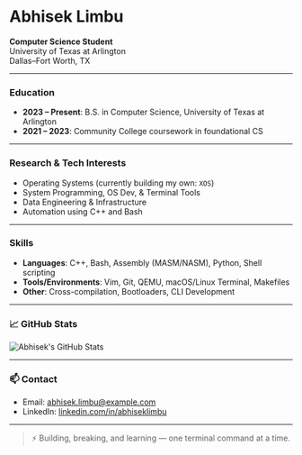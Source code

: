 # Abhisek Limbu

**Computer Science Student**  
University of Texas at Arlington  
Dallas–Fort Worth, TX

---

### Education
- **2023 – Present**: B.S. in Computer Science, University of Texas at Arlington
- **2021 – 2023**: Community College coursework in foundational CS

---

###  Research & Tech Interests
- Operating Systems (currently building my own: `XOS`)
- System Programming, OS Dev, & Terminal Tools
- Data Engineering & Infrastructure
- Automation using C++ and Bash

---

###  Skills
- **Languages**: C++, Bash, Assembly (MASM/NASM), Python, Shell scripting
- **Tools/Environments**: Vim, Git, QEMU, macOS/Linux Terminal, Makefiles
- **Other**: Cross-compilation, Bootloaders, CLI Development

---

### 📈 GitHub Stats
![Abhisek's GitHub Stats](https://github-readme-stats.vercel.app/api?username=AbhisekLimbu&show_icons=true&theme=tokyonight)

---

### 📫 Contact
- Email: abhisek.limbu@example.com
- LinkedIn: [linkedin.com/in/abhiseklimbu](https://linkedin.com/in/abhiseklimbu)

---

> ⚡️ Building, breaking, and learning — one terminal command at a time.
